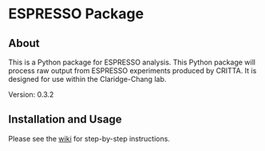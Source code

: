 # ESPRESSO Package

## About
This is a Python package for ESPRESSO analysis. This Python package will process raw output from ESPRESSO experiments produced by CRITTA. It is designed for use within the Claridge-Chang lab.

Version: 0.3.2

## Installation and Usage

Please see the [wiki](https://github.com/ACCLAB/espresso/wiki) for step-by-step instructions.
